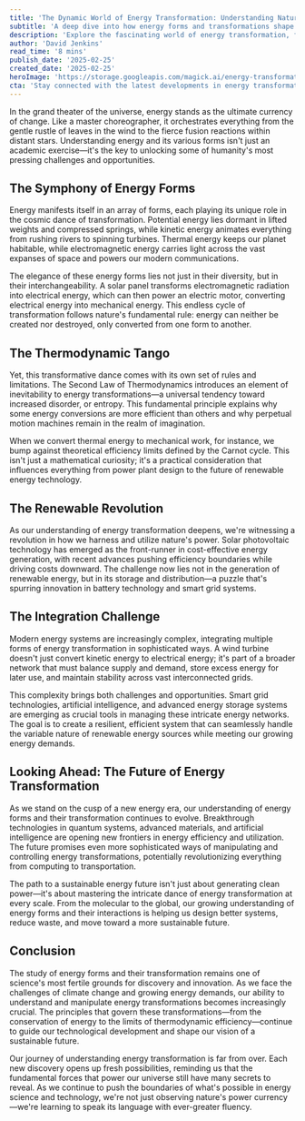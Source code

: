 ```yaml
---
title: 'The Dynamic World of Energy Transformation: Understanding Nature''s Power Currency'
subtitle: 'A deep dive into how energy forms and transformations shape our technological future'
description: 'Explore the fascinating world of energy transformation, from basic principles to cutting-edge applications in renewable technology. Learn how energy forms shape our universe and drive innovation in this comprehensive examination of nature''s power currency.'
author: 'David Jenkins'
read_time: '8 mins'
publish_date: '2025-02-25'
created_date: '2025-02-25'
heroImage: 'https://storage.googleapis.com/magick.ai/energy-transformation-hero.jpg'
cta: 'Stay connected with the latest developments in energy transformation and sustainable technology. Follow us on LinkedIn for expert insights and breaking news in the world of renewable energy and power systems.'
---
```


In the grand theater of the universe, energy stands as the ultimate currency of change. Like a master choreographer, it orchestrates everything from the gentle rustle of leaves in the wind to the fierce fusion reactions within distant stars. Understanding energy and its various forms isn't just an academic exercise—it's the key to unlocking some of humanity's most pressing challenges and opportunities.

## The Symphony of Energy Forms

Energy manifests itself in an array of forms, each playing its unique role in the cosmic dance of transformation. Potential energy lies dormant in lifted weights and compressed springs, while kinetic energy animates everything from rushing rivers to spinning turbines. Thermal energy keeps our planet habitable, while electromagnetic energy carries light across the vast expanses of space and powers our modern communications.

The elegance of these energy forms lies not just in their diversity, but in their interchangeability. A solar panel transforms electromagnetic radiation into electrical energy, which can then power an electric motor, converting electrical energy into mechanical energy. This endless cycle of transformation follows nature's fundamental rule: energy can neither be created nor destroyed, only converted from one form to another.

## The Thermodynamic Tango

Yet, this transformative dance comes with its own set of rules and limitations. The Second Law of Thermodynamics introduces an element of inevitability to energy transformations—a universal tendency toward increased disorder, or entropy. This fundamental principle explains why some energy conversions are more efficient than others and why perpetual motion machines remain in the realm of imagination.

When we convert thermal energy to mechanical work, for instance, we bump against theoretical efficiency limits defined by the Carnot cycle. This isn't just a mathematical curiosity; it's a practical consideration that influences everything from power plant design to the future of renewable energy technology.

## The Renewable Revolution

As our understanding of energy transformation deepens, we're witnessing a revolution in how we harness and utilize nature's power. Solar photovoltaic technology has emerged as the front-runner in cost-effective energy generation, with recent advances pushing efficiency boundaries while driving costs downward. The challenge now lies not in the generation of renewable energy, but in its storage and distribution—a puzzle that's spurring innovation in battery technology and smart grid systems.

## The Integration Challenge

Modern energy systems are increasingly complex, integrating multiple forms of energy transformation in sophisticated ways. A wind turbine doesn't just convert kinetic energy to electrical energy; it's part of a broader network that must balance supply and demand, store excess energy for later use, and maintain stability across vast interconnected grids.

This complexity brings both challenges and opportunities. Smart grid technologies, artificial intelligence, and advanced energy storage systems are emerging as crucial tools in managing these intricate energy networks. The goal is to create a resilient, efficient system that can seamlessly handle the variable nature of renewable energy sources while meeting our growing energy demands.

## Looking Ahead: The Future of Energy Transformation

As we stand on the cusp of a new energy era, our understanding of energy forms and their transformation continues to evolve. Breakthrough technologies in quantum systems, advanced materials, and artificial intelligence are opening new frontiers in energy efficiency and utilization. The future promises even more sophisticated ways of manipulating and controlling energy transformations, potentially revolutionizing everything from computing to transportation.

The path to a sustainable energy future isn't just about generating clean power—it's about mastering the intricate dance of energy transformation at every scale. From the molecular to the global, our growing understanding of energy forms and their interactions is helping us design better systems, reduce waste, and move toward a more sustainable future.

## Conclusion

The study of energy forms and their transformation remains one of science's most fertile grounds for discovery and innovation. As we face the challenges of climate change and growing energy demands, our ability to understand and manipulate energy transformations becomes increasingly crucial. The principles that govern these transformations—from the conservation of energy to the limits of thermodynamic efficiency—continue to guide our technological development and shape our vision of a sustainable future.

Our journey of understanding energy transformation is far from over. Each new discovery opens up fresh possibilities, reminding us that the fundamental forces that power our universe still have many secrets to reveal. As we continue to push the boundaries of what's possible in energy science and technology, we're not just observing nature's power currency—we're learning to speak its language with ever-greater fluency.